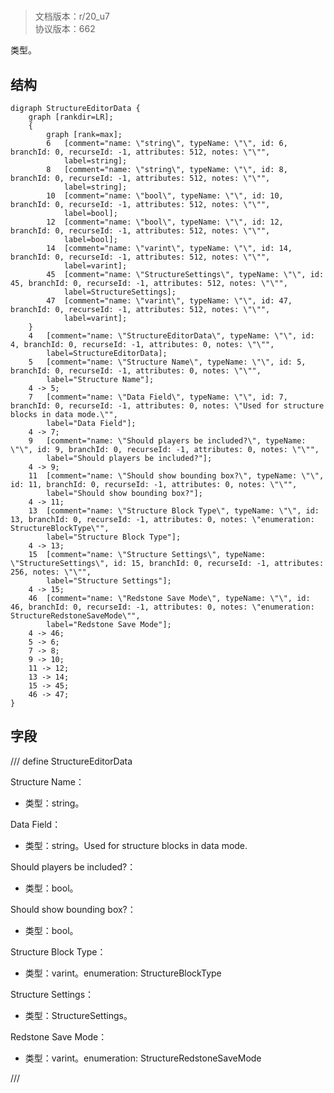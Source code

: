 # <!-- md:samp StructureEditorData -->

> 文档版本：r/20_u7<br/>协议版本：662

<!-- md:samp StructureEditorData -->类型。

## 结构

```viz
digraph StructureEditorData {
	graph [rankdir=LR];
	{
		graph [rank=max];
		6	[comment="name: \"string\", typeName: \"\", id: 6, branchId: 0, recurseId: -1, attributes: 512, notes: \"\"",
			label=string];
		8	[comment="name: \"string\", typeName: \"\", id: 8, branchId: 0, recurseId: -1, attributes: 512, notes: \"\"",
			label=string];
		10	[comment="name: \"bool\", typeName: \"\", id: 10, branchId: 0, recurseId: -1, attributes: 512, notes: \"\"",
			label=bool];
		12	[comment="name: \"bool\", typeName: \"\", id: 12, branchId: 0, recurseId: -1, attributes: 512, notes: \"\"",
			label=bool];
		14	[comment="name: \"varint\", typeName: \"\", id: 14, branchId: 0, recurseId: -1, attributes: 512, notes: \"\"",
			label=varint];
		45	[comment="name: \"StructureSettings\", typeName: \"\", id: 45, branchId: 0, recurseId: -1, attributes: 512, notes: \"\"",
			label=StructureSettings];
		47	[comment="name: \"varint\", typeName: \"\", id: 47, branchId: 0, recurseId: -1, attributes: 512, notes: \"\"",
			label=varint];
	}
	4	[comment="name: \"StructureEditorData\", typeName: \"\", id: 4, branchId: 0, recurseId: -1, attributes: 0, notes: \"\"",
		label=StructureEditorData];
	5	[comment="name: \"Structure Name\", typeName: \"\", id: 5, branchId: 0, recurseId: -1, attributes: 0, notes: \"\"",
		label="Structure Name"];
	4 -> 5;
	7	[comment="name: \"Data Field\", typeName: \"\", id: 7, branchId: 0, recurseId: -1, attributes: 0, notes: \"Used for structure blocks in data mode.\"",
		label="Data Field"];
	4 -> 7;
	9	[comment="name: \"Should players be included?\", typeName: \"\", id: 9, branchId: 0, recurseId: -1, attributes: 0, notes: \"\"",
		label="Should players be included?"];
	4 -> 9;
	11	[comment="name: \"Should show bounding box?\", typeName: \"\", id: 11, branchId: 0, recurseId: -1, attributes: 0, notes: \"\"",
		label="Should show bounding box?"];
	4 -> 11;
	13	[comment="name: \"Structure Block Type\", typeName: \"\", id: 13, branchId: 0, recurseId: -1, attributes: 0, notes: \"enumeration: StructureBlockType\"",
		label="Structure Block Type"];
	4 -> 13;
	15	[comment="name: \"Structure Settings\", typeName: \"StructureSettings\", id: 15, branchId: 0, recurseId: -1, attributes: 256, notes: \"\"",
		label="Structure Settings"];
	4 -> 15;
	46	[comment="name: \"Redstone Save Mode\", typeName: \"\", id: 46, branchId: 0, recurseId: -1, attributes: 0, notes: \"enumeration: StructureRedstoneSaveMode\"",
		label="Redstone Save Mode"];
	4 -> 46;
	5 -> 6;
	7 -> 8;
	9 -> 10;
	11 -> 12;
	13 -> 14;
	15 -> 45;
	46 -> 47;
}

```

## 字段

/// define
StructureEditorData

Structure Name：<!-- md:samp string -->

- 类型：string。

Data Field：<!-- md:samp string -->

- 类型：string。Used for structure blocks in data mode.

Should players be included?：<!-- md:samp bool -->

- 类型：bool。

Should show bounding box?：<!-- md:samp bool -->

- 类型：bool。

Structure Block Type：<!-- md:samp varint -->

- 类型：varint。enumeration: StructureBlockType

Structure Settings：[<!-- md:samp StructureSettings -->](refs/protocols/types/structuresettings.md)

- 类型：StructureSettings。

Redstone Save Mode：<!-- md:samp varint -->

- 类型：varint。enumeration: StructureRedstoneSaveMode


///
